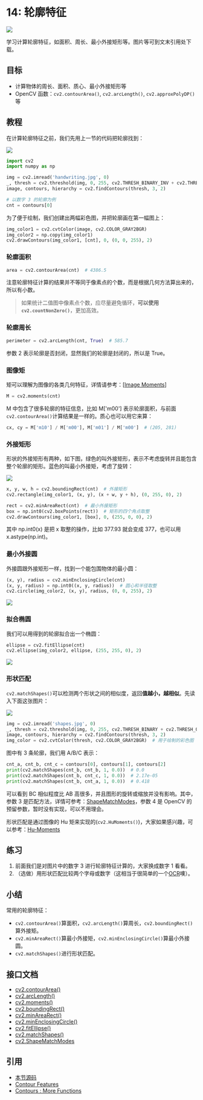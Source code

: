 # 14: 轮廓特征

![](http://cos.codec.wang/cv2_min_rect_rect_bounding.jpg)

学习计算轮廓特征，如面积、周长、最小外接矩形等。图片等可到文末引用处下载。

## 目标

- 计算物体的周长、面积、质心、最小外接矩形等
- OpenCV 函数：`cv2.contourArea()`, `cv2.arcLength()`, `cv2.approxPolyDP()` 等

## 教程

在计算轮廓特征之前，我们先用上一节的代码把轮廓找到：

![](http://cos.codec.wang/cv2_31_handwriting_sample.jpg)

```python
import cv2
import numpy as np

img = cv2.imread('handwriting.jpg', 0)
_, thresh = cv2.threshold(img, 0, 255, cv2.THRESH_BINARY_INV + cv2.THRESH_OTSU)
image, contours, hierarchy = cv2.findContours(thresh, 3, 2)

# 以数字 3 的轮廓为例
cnt = contours[0]
```

为了便于绘制，我们创建出两幅彩色图，并把轮廓画在第一幅图上：

```python
img_color1 = cv2.cvtColor(image, cv2.COLOR_GRAY2BGR)
img_color2 = np.copy(img_color1)
cv2.drawContours(img_color1, [cnt], 0, (0, 0, 255), 2)
```

### 轮廓面积

```python
area = cv2.contourArea(cnt)  # 4386.5
```

注意轮廓特征计算的结果并不等同于像素点的个数，而是根据几何方法算出来的，所以有小数。

> 如果统计二值图中像素点个数，应尽量避免循环，**可以使用`cv2.countNonZero()`**，更加高效。

### 轮廓周长

```python
perimeter = cv2.arcLength(cnt, True)  # 585.7
```

参数 2 表示轮廓是否封闭，显然我们的轮廓是封闭的，所以是 True。

### 图像矩

矩可以理解为图像的各类几何特征，详情请参考：\[[Image Moments](http://en.wikipedia.org/wiki/Image_moment)\]

```python
M = cv2.moments(cnt)
```

M 中包含了很多轮廓的特征信息，比如 M\['m00'\] 表示轮廓面积，与前面`cv2.contourArea()`计算结果是一样的。质心也可以用它来算：

```python
cx, cy = M['m10'] / M['m00'], M['m01'] / M['m00']  # (205, 281)
```

### 外接矩形

形状的外接矩形有两种，如下图，绿色的叫外接矩形，表示不考虑旋转并且能包含整个轮廓的矩形。蓝色的叫最小外接矩，考虑了旋转：

![](http://cos.codec.wang/cv2_min_rect_rect_bounding.jpg)

```python
x, y, w, h = cv2.boundingRect(cnt)  # 外接矩形
cv2.rectangle(img_color1, (x, y), (x + w, y + h), (0, 255, 0), 2)
```

```python
rect = cv2.minAreaRect(cnt)  # 最小外接矩形
box = np.int0(cv2.boxPoints(rect))  # 矩形的四个角点取整
cv2.drawContours(img_color1, [box], 0, (255, 0, 0), 2)
```

其中 np.int0\(x\) 是把 x 取整的操作，比如 377.93 就会变成 377，也可以用 x.astype\(np.int\)。

### 最小外接圆

外接圆跟外接矩形一样，找到一个能包围物体的最小圆：

```python
(x, y), radius = cv2.minEnclosingCircle(cnt)
(x, y, radius) = np.int0((x, y, radius))  # 圆心和半径取整
cv2.circle(img_color2, (x, y), radius, (0, 0, 255), 2)
```

![](http://cos.codec.wang/cv2_min_enclosing_circle.jpg)

### 拟合椭圆

我们可以用得到的轮廓拟合出一个椭圆：

```python
ellipse = cv2.fitEllipse(cnt)
cv2.ellipse(img_color2, ellipse, (255, 255, 0), 2)
```

![](http://cos.codec.wang/cv2_fitting_ellipse.jpg)

### 形状匹配

`cv2.matchShapes()`可以检测两个形状之间的相似度，返回**值越小，越相似**。先读入下面这张图片：

![](http://cos.codec.wang/cv2_match_shape_shapes.jpg)

```python
img = cv2.imread('shapes.jpg', 0)
_, thresh = cv2.threshold(img, 0, 255, cv2.THRESH_BINARY + cv2.THRESH_OTSU)
image, contours, hierarchy = cv2.findContours(thresh, 3, 2)
img_color = cv2.cvtColor(thresh, cv2.COLOR_GRAY2BGR)  # 用于绘制的彩色图
```

图中有 3 条轮廓，我们用 A/B/C 表示：

```python
cnt_a, cnt_b, cnt_c = contours[0], contours[1], contours[2]
print(cv2.matchShapes(cnt_b, cnt_b, 1, 0.0))  # 0.0
print(cv2.matchShapes(cnt_b, cnt_c, 1, 0.0))  # 2.17e-05
print(cv2.matchShapes(cnt_b, cnt_a, 1, 0.0))  # 0.418
```

可以看到 BC 相似程度比 AB 高很多，并且图形的旋转或缩放并没有影响。其中，参数 3 是匹配方法，详情可参考：[ShapeMatchModes](https://docs.opencv.org/4.0.0/d3/dc0/group__imgproc__shape.html#gaf2b97a230b51856d09a2d934b78c015f)，参数 4 是 OpenCV 的预留参数，暂时没有实现，可以不用理会。

形状匹配是通过图像的 Hu 矩来实现的\(`cv2.HuMoments()`\)，大家如果感兴趣，可以参考：[Hu-Moments](http://en.wikipedia.org/wiki/Image_moment#Rotation_invariant_moments)

## 练习

1. 前面我们是对图片中的数字 3 进行轮廓特征计算的，大家换成数字 1 看看。
2. （选做）用形状匹配比较两个字母或数字（这相当于很简单的一个[OCR](https://baike.baidu.com/item/%E5%85%89%E5%AD%A6%E5%AD%97%E7%AC%A6%E8%AF%86%E5%88%AB/4162921?fr=aladdin&fromid=25995&fromtitle=OCR)噢）。

## 小结

常用的轮廓特征：

- `cv2.contourArea()`算面积，`cv2.arcLength()`算周长，`cv2.boundingRect()`算外接矩。
- `cv2.minAreaRect()`算最小外接矩，`cv2.minEnclosingCircle()`算最小外接圆。
- `cv2.matchShapes()`进行形状匹配。

## 接口文档

- [cv2.contourArea()](https://docs.opencv.org/4.0.0/d3/dc0/group__imgproc__shape.html#ga2c759ed9f497d4a618048a2f56dc97f1)
- [cv2.arcLength()](https://docs.opencv.org/4.0.0/d3/dc0/group__imgproc__shape.html#ga8d26483c636be6b35c3ec6335798a47c)
- [cv2.moments()](https://docs.opencv.org/4.0.0/d3/dc0/group__imgproc__shape.html#ga556a180f43cab22649c23ada36a8a139)
- [cv2.boundingRect()](https://docs.opencv.org/4.0.0/d3/dc0/group__imgproc__shape.html#ga103fcbda2f540f3ef1c042d6a9b35ac7)
- [cv2.minAreaRect()](https://docs.opencv.org/4.0.0/d3/dc0/group__imgproc__shape.html#ga3d476a3417130ae5154aea421ca7ead9)
- [cv2.minEnclosingCircle()](https://docs.opencv.org/4.0.0/d3/dc0/group__imgproc__shape.html#ga8ce13c24081bbc7151e9326f412190f1)
- [cv2.fitEllipse()](https://docs.opencv.org/4.0.0/d3/dc0/group__imgproc__shape.html#gaf259efaad93098103d6c27b9e4900ffa)
- [cv2.matchShapes()](https://docs.opencv.org/4.0.0/d3/dc0/group__imgproc__shape.html#gaadc90cb16e2362c9bd6e7363e6e4c317)
- [cv2.ShapeMatchModes](https://docs.opencv.org/4.0.0/d3/dc0/group__imgproc__shape.html#gaf2b97a230b51856d09a2d934b78c015f)

## 引用

- [本节源码](https://github.com/codecwang/OpenCV-Python-Tutorial/tree/master/14-Contour-Features)
- [Contour Features](http://opencv-python-tutroals.readthedocs.io/en/latest/py_tutorials/py_imgproc/py_contours/py_contour_features/py_contour_features.html)
- [Contours : More Functions](http://opencv-python-tutroals.readthedocs.io/en/latest/py_tutorials/py_imgproc/py_contours/py_contours_more_functions/py_contours_more_functions.html)
